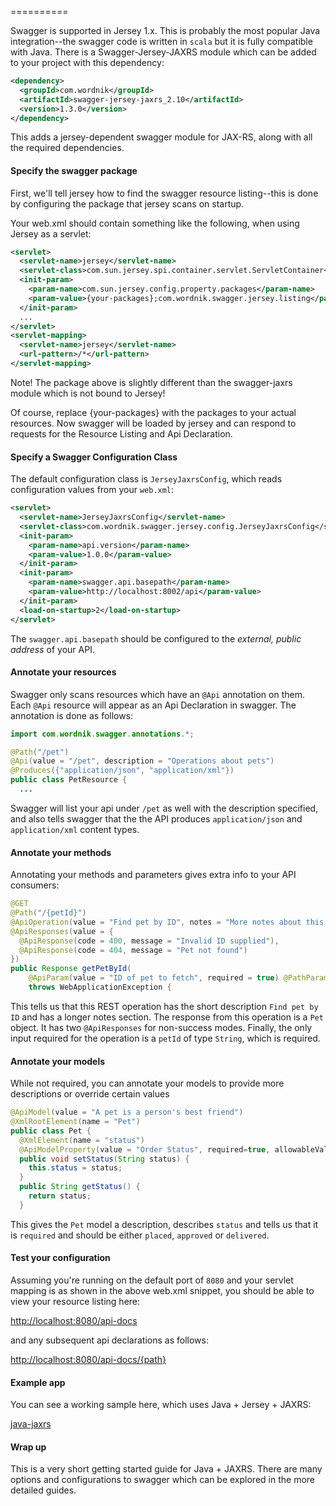 ==========

Swagger is supported in Jersey 1.x.  This is probably the most popular Java integration--the swagger code is written in `scala` but it is fully compatible with Java.  There is a Swagger-Jersey-JAXRS module which can be added to your project with this dependency:

```xml
<dependency>
  <groupId>com.wordnik</groupId>
  <artifactId>swagger-jersey-jaxrs_2.10</artifactId>
  <version>1.3.0</version>
</dependency>
```

This adds a jersey-dependent swagger module for JAX-RS, along with all the required dependencies.

#### Specify the swagger package

First, we'll tell jersey how to find the swagger resource listing--this is done by configuring the package that jersey scans on startup.

Your web.xml should contain something like the following, when using Jersey as a servlet:

```xml
<servlet>
  <servlet-name>jersey</servlet-name>
  <servlet-class>com.sun.jersey.spi.container.servlet.ServletContainer</servlet-class>
  <init-param>
    <param-name>com.sun.jersey.config.property.packages</param-name>
    <param-value>{your-packages};com.wordnik.swagger.jersey.listing</param-value>
  </init-param>
  ...
</servlet>
<servlet-mapping>
  <servlet-name>jersey</servlet-name>
  <url-pattern>/*</url-pattern>
</servlet-mapping>
```
Note! The package above is slightly different than the swagger-jaxrs module which is not bound to Jersey!

Of course, replace {your-packages} with the packages to your actual resources.  Now swagger will be loaded by jersey and can respond to requests for the Resource Listing and Api Declaration.

#### Specify a Swagger Configuration Class

The default configuration class is `JerseyJaxrsConfig`, which reads configuration values from your `web.xml`:

```xml
<servlet>
  <servlet-name>JerseyJaxrsConfig</servlet-name>
  <servlet-class>com.wordnik.swagger.jersey.config.JerseyJaxrsConfig</servlet-class>
  <init-param>
    <param-name>api.version</param-name>
    <param-value>1.0.0</param-value>
  </init-param>
  <init-param>
    <param-name>swagger.api.basepath</param-name>
    <param-value>http://localhost:8002/api</param-value>
  </init-param>
  <load-on-startup>2</load-on-startup>
</servlet>
```

The `swagger.api.basepath` should be configured to the _external, public address_ of your API.

#### Annotate your resources

Swagger only scans resources which have an `@Api` annotation on them.  Each `@Api` resource will appear as an Api Declaration in swagger.  The annotation is done as follows:

```java
import com.wordnik.swagger.annotations.*;

@Path("/pet")
@Api(value = "/pet", description = "Operations about pets")
@Produces({"application/json", "application/xml"})
public class PetResource {
  ...
```

Swagger will list your api under `/pet` as well with the description specified, and also tells swagger that the the API produces `application/json` and `application/xml` content types.

#### Annotate your methods

Annotating your methods and parameters gives extra info to your API consumers:

```java
@GET
@Path("/{petId}")
@ApiOperation(value = "Find pet by ID", notes = "More notes about this method", response = Pet.class)
@ApiResponses(value = {
  @ApiResponse(code = 400, message = "Invalid ID supplied"),
  @ApiResponse(code = 404, message = "Pet not found") 
})
public Response getPetById(
    @ApiParam(value = "ID of pet to fetch", required = true) @PathParam("petId") String petId)
    throws WebApplicationException {
```

This tells us that this REST operation has the short description `Find pet by ID` and has a longer notes section.  The response from this operation is a `Pet` object.  It has two `@ApiResponses` for non-success modes.  Finally, the only input required for the operation is a `petId` of type `String`, which is required.

#### Annotate your models

While not required, you can annotate your models to provide more descriptions or override certain values

```java
@ApiModel(value = "A pet is a person's best friend")
@XmlRootElement(name = "Pet")
public class Pet {
  @XmlElement(name = "status")
  @ApiModelProperty(value = "Order Status", required=true, allowableValues = "placed,approved,delivered")
  public void setStatus(String status) {
    this.status = status;
  }
  public String getStatus() {
    return status;
  }
```

This gives the `Pet` model a description, describes `status` and tells us that it is `required` and should be either `placed`, `approved` or `delivered`.

#### Test your configuration

Assuming you're running on the default port of `8080` and your servlet mapping is as shown in the above web.xml snippet, you should be able to view your resource listing here:

[http://localhost:8080/api-docs](http://localhost:8080/api-docs)

and any subsequent api declarations as follows:

[http://localhost:8080/api-docs/{path}](http://localhost:8080/api-docs/{path})

#### Example app

You can see a working sample here, which uses Java + Jersey + JAXRS:

[java-jaxrs](https://github.com/swagger-api/swagger-core/blob/master/samples/java-jaxrs)

#### Wrap up

This is a very short getting started guide for Java + JAXRS.  There are many options and configurations to swagger which can be explored in the more detailed guides.